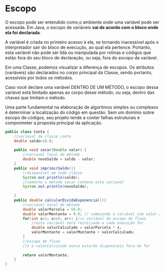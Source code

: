# Escopo

O escopo pode ser entendido como,o ambiente onde uma variável pode ser acessada. Em Java, o escopo de variáveis **vai de acordo com o bloco onde ela foi declarada**.&#x20;

A variável é criada no primeiro acesso à ela, se tornando inacessível após o interpretador sair do bloco de execução, ao qual ela pertence. Portanto, esta variável não pode ser lida ou manipulada por rotinas e códigos que estão fora do seu bloco de declaração, ou seja, fora do escopo da variável.&#x20;

Em uma Classe, podemos visualizar a diferença de escopos. Os atributos (variáveis) são declarados no corpo principal da Classe, sendo portanto, acessíveis por todos os métodos.&#x20;

Caso você declare uma variável DENTRO DE UM MÉTODO, o escopo dessa variável está limitado apenas ao corpo desse método, ou seja, dentro das chaves que limitam o método.

Uma parte fundamental na elaboração de algoritmos simples ou complexos é determinar a  localização do código em questão. Sem um domínio sobre escopo de códigos, seu projeto tende a conter falhas estruturais e comprometer a proposta principal da aplicação.&#x20;

```java
public class Conta {
	//variavel da classe conta
	double saldo=10.0;
	
	public void sacar(Double valor) {
		//variavel local de método
		double novoSaldo = saldo - valor;
	}
	public void imprimirSaldo(){
		//disponível em toda classe
		System.out.println(saldo);
		//somente o método sacar conhece esta variavel
		System.out.println(novoSaldo);
	
	}
	public double calcularDividaExponencial(){
		//variável local de método
		double valorParcela = 50.0;
		double valorMontante = 0.0; // começando a variável com valor zero
		for(int x=1; x<=5; x++) {//x variável de escopo de fluxo
			//esta variável será reiniciada a cada execução for
			double valorCalculado = valorParcela * x;
			valorMontante = valorMontante + valorCalculado;
		}
		//escopo de fluxo
		//x e valorCalculado nunca estarão disponíveis fora do for
		
		return valorMontante;
	}
}
```
